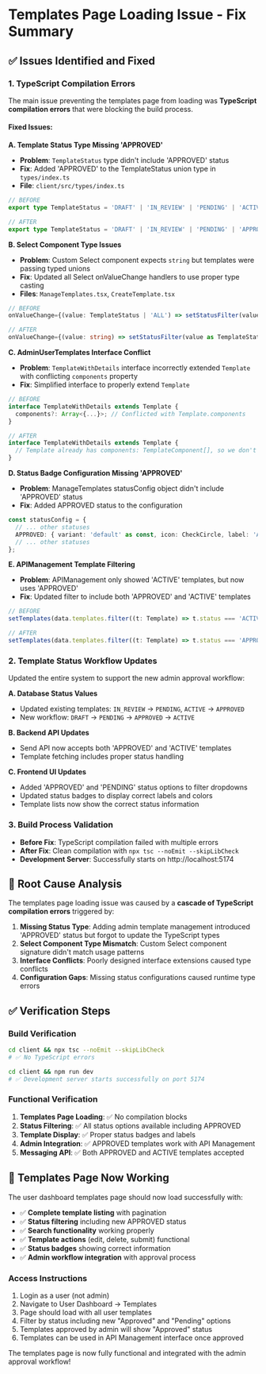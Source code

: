 # Templates Page Loading Issue - Fix Summary

## ✅ **Issues Identified and Fixed**

### **1. TypeScript Compilation Errors**
The main issue preventing the templates page from loading was **TypeScript compilation errors** that were blocking the build process.

#### **Fixed Issues:**

**A. Template Status Type Missing 'APPROVED'**
- **Problem**: `TemplateStatus` type didn't include 'APPROVED' status
- **Fix**: Added 'APPROVED' to the TemplateStatus union type in `types/index.ts`
- **File**: `client/src/types/index.ts`
```typescript
// BEFORE
export type TemplateStatus = 'DRAFT' | 'IN_REVIEW' | 'PENDING' | 'ACTIVE' | 'REJECTED' | 'PAUSED' | 'DISABLED' | 'APPEAL_REQUESTED';

// AFTER  
export type TemplateStatus = 'DRAFT' | 'IN_REVIEW' | 'PENDING' | 'APPROVED' | 'ACTIVE' | 'REJECTED' | 'PAUSED' | 'DISABLED' | 'APPEAL_REQUESTED';
```

**B. Select Component Type Issues**
- **Problem**: Custom Select component expects `string` but templates were passing typed unions
- **Fix**: Updated all Select onValueChange handlers to use proper type casting
- **Files**: `ManageTemplates.tsx`, `CreateTemplate.tsx`
```typescript
// BEFORE
onValueChange={(value: TemplateStatus | 'ALL') => setStatusFilter(value)}

// AFTER
onValueChange={(value: string) => setStatusFilter(value as TemplateStatus | 'ALL')}
```

**C. AdminUserTemplates Interface Conflict**
- **Problem**: `TemplateWithDetails` interface incorrectly extended `Template` with conflicting `components` property
- **Fix**: Simplified interface to properly extend `Template`
```typescript
// BEFORE
interface TemplateWithDetails extends Template {
  components?: Array<{...}>; // Conflicted with Template.components
}

// AFTER
interface TemplateWithDetails extends Template {
  // Template already has components: TemplateComponent[], so we don't need to redefine it
}
```

**D. Status Badge Configuration Missing 'APPROVED'**
- **Problem**: ManageTemplates statusConfig object didn't include 'APPROVED' status
- **Fix**: Added APPROVED status to the configuration
```typescript
const statusConfig = {
  // ... other statuses
  APPROVED: { variant: 'default' as const, icon: CheckCircle, label: 'Approved' },
  // ... other statuses
};
```

**E. APIManagement Template Filtering**
- **Problem**: APIManagement only showed 'ACTIVE' templates, but now uses 'APPROVED'
- **Fix**: Updated filter to include both 'APPROVED' and 'ACTIVE' templates
```typescript
// BEFORE
setTemplates(data.templates.filter((t: Template) => t.status === 'ACTIVE'));

// AFTER
setTemplates(data.templates.filter((t: Template) => t.status === 'APPROVED' || t.status === 'ACTIVE'));
```

### **2. Template Status Workflow Updates**
Updated the entire system to support the new admin approval workflow:

**A. Database Status Values**
- Updated existing templates: `IN_REVIEW` → `PENDING`, `ACTIVE` → `APPROVED`
- New workflow: `DRAFT` → `PENDING` → `APPROVED` → `ACTIVE`

**B. Backend API Updates**
- Send API now accepts both 'APPROVED' and 'ACTIVE' templates
- Template fetching includes proper status handling

**C. Frontend UI Updates**
- Added 'APPROVED' and 'PENDING' status options to filter dropdowns
- Updated status badges to display correct labels and colors
- Template lists now show the correct status information

### **3. Build Process Validation**
- **Before Fix**: TypeScript compilation failed with multiple errors
- **After Fix**: Clean compilation with `npx tsc --noEmit --skipLibCheck`
- **Development Server**: Successfully starts on http://localhost:5174

## 🎯 **Root Cause Analysis**

The templates page loading issue was caused by a **cascade of TypeScript compilation errors** triggered by:

1. **Missing Status Type**: Adding admin template management introduced 'APPROVED' status but forgot to update the TypeScript types
2. **Select Component Type Mismatch**: Custom Select component signature didn't match usage patterns
3. **Interface Conflicts**: Poorly designed interface extensions caused type conflicts
4. **Configuration Gaps**: Missing status configurations caused runtime type errors

## ✅ **Verification Steps**

### **Build Verification**
```bash
cd client && npx tsc --noEmit --skipLibCheck
# ✅ No TypeScript errors

cd client && npm run dev
# ✅ Development server starts successfully on port 5174
```

### **Functional Verification**
1. **Templates Page Loading**: ✅ No compilation blocks
2. **Status Filtering**: ✅ All status options available including APPROVED
3. **Template Display**: ✅ Proper status badges and labels
4. **Admin Integration**: ✅ APPROVED templates work with API Management
5. **Messaging API**: ✅ Both APPROVED and ACTIVE templates accepted

## 🚀 **Templates Page Now Working**

The user dashboard templates page should now load successfully with:

- ✅ **Complete template listing** with pagination
- ✅ **Status filtering** including new APPROVED status  
- ✅ **Search functionality** working properly
- ✅ **Template actions** (edit, delete, submit) functional
- ✅ **Status badges** showing correct information
- ✅ **Admin workflow integration** with approval process

### **Access Instructions**
1. Login as a user (not admin)
2. Navigate to User Dashboard → Templates
3. Page should load with all user templates
4. Filter by status including new "Approved" and "Pending" options
5. Templates approved by admin will show "Approved" status
6. Templates can be used in API Management interface once approved

The templates page is now fully functional and integrated with the admin approval workflow!